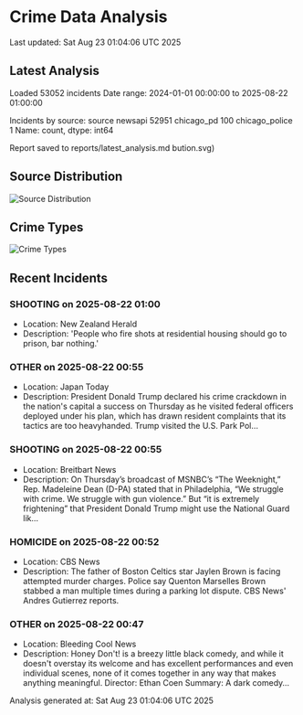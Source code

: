 # Crime Data Analysis
Last updated: Sat Aug 23 01:04:06 UTC 2025

## Latest Analysis

Loaded 53052 incidents
Date range: 2024-01-01 00:00:00 to 2025-08-22 01:00:00

Incidents by source:
source
newsapi           52951
chicago_pd          100
chicago_police        1
Name: count, dtype: int64

Report saved to reports/latest_analysis.md
bution.svg)

## Source Distribution
![Source Distribution](images/source_distribution.svg)

## Crime Types
![Crime Types](images/crime_types.svg)

## Recent Incidents

### SHOOTING on 2025-08-22 01:00
- Location: New Zealand Herald
- Description: 'People who fire shots at residential housing should go to prison, bar nothing.'


### OTHER on 2025-08-22 00:55
- Location: Japan Today
- Description: President Donald Trump declared his crime crackdown in the nation's capital a success on Thursday as he visited federal officers deployed under his plan, which has drawn resident complaints that its tactics are too heavyhanded. Trump visited the U.S. Park Pol…


### SHOOTING on 2025-08-22 00:55
- Location: Breitbart News
- Description: On Thursday’s broadcast of MSNBC’s “The Weeknight,” Rep. Madeleine Dean (D-PA) stated that in Philadelphia, “We struggle with crime. We struggle with gun violence.” But “it is extremely frightening” that President Donald Trump might use the National Guard lik…


### HOMICIDE on 2025-08-22 00:52
- Location: CBS News
- Description: The father of Boston Celtics star Jaylen Brown is facing attempted murder charges. Police say Quenton Marselles Brown stabbed a man multiple times during a parking lot dispute. CBS News' Andres Gutierrez reports.


### OTHER on 2025-08-22 00:47
- Location: Bleeding Cool News
- Description: Honey Don't! is a breezy little black comedy, and while it doesn't overstay its welcome and has excellent performances and even individual scenes, none of it comes together in any way that makes anything meaningful. Director: Ethan Coen Summary: A dark comedy…

Analysis generated at: Sat Aug 23 01:04:06 UTC 2025
